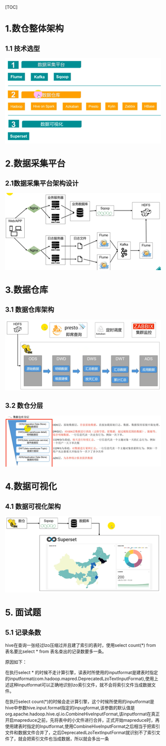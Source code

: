 [TOC]

# 1.数仓整体架构

## 1.1 技术选型

![image-20210319163452455](images/image-20210319163452455.png)



# 2.数据采集平台

## 2.1数据采集平台架构设计

![image-20210319163111497](images/image-20210319163111497.png)





# 3.数据仓库

## 3.1 数据仓库架构

![image-20210319163157316](images/image-20210319163157316.png)

## 3.2 数仓分层

![image-20210321165827299](images/image-20210321165827299.png)



# 4.数据可视化

## 4.1 数据可视化架构

![image-20210319163324652](images/image-20210319163324652.png)





# 5. 面试题

## 5.1 记录条数

hive在查询一张经过lzo压缩过并且建了索引的表时，使用select count(*) from 表名要比select * from 表名查出的记录数要多一条。

原因如下：

在执行select * 的时候不走计算引擎，读表时所使用的inputformat是建表时指定的inputformat(com.hadoop.mapred.DeprecatedLzoTextInputFormat),使用上述这种inputformat可以正确地识别lzo索引文件，就不会将索引文件当成数据文件。

在执行select count(*)的时候会走计算引擎，这个时候所使用的inputformat是hive中参数hive.input.format指定的inpugformat,该参数的默认值是org.apache.hadoop.hive.ql.io.CombineHiveInputFormat,该inputformat在真正开启mapreduce之前，先将表中的小文件进行合并，正式开始mapreduce时，再使用建表时指定的Inputformat,使用CombineHiveInputFormat之后相当于把索引文件和数据文件合并了，之后DeprecatedLzoTextInputFormat就识别不了索引文件了，就会把索引文件也当成数据，所以就会多出一条